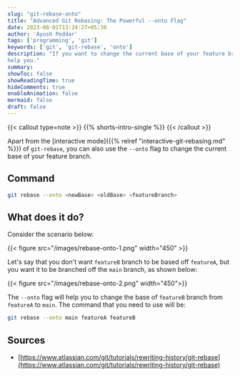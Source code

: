 ```yaml
---
slug: "git-rebase-onto"
title: "Advanced Git Rebasing: The Powerful --onto Flag"
date: 2023-08-01T13:24:27+05:30
author: 'Ayush Poddar'
tags: ['programming', 'git']
keywords: ['git', 'git-rebase', 'onto']
description: "If you want to change the current base of your feature branch, the --onto flag should
help you."
summary:
showToc: false
showReadingTime: true
hideComments: true
enableAnimation: false
mermaid: false
draft: false
---
```


{{< callout type=note >}}
{{% shorts-intro-single %}}
{{< /callout >}}

Apart from the [interactive mode]({{% relref "interactive-git-rebasing.md" %}}) of `git-rebase`, you can also use the `--onto` flag to change the current
base of your feature branch.

## Command
```sh
git rebase --onto <newBase> <oldBase> <featureBranch>
```

What does it do?
------

Consider the scenario below:

{{< figure src="/images/rebase-onto-1.png" width="450" >}}

Let's say that you don't want `featureB` branch to be based off `featureA`, but you want it to be
branched off the `main` branch, as shown below:

{{< figure src="/images/rebase-onto-2.png" width="450">}}

The `--onto` flag will help you to change the base of `featureB` branch from `featureA` to `main`. The
command that you need to use will be:

```sh
git rebase --onto main featureA featureB
```

## Sources
- [https://www.atlassian.com/git/tutorials/rewriting-history/git-rebase](https://www.atlassian.com/git/tutorials/rewriting-history/git-rebase)
